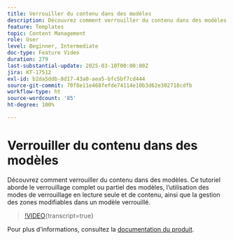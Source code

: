 ```yaml
---
title: Verrouiller du contenu dans des modèles
description: Découvrez comment verrouiller du contenu dans des modèles dans Adobe Journey Optimizer (AJO). Ce tutoriel aborde le verrouillage complet ou partiel des modèles, l’utilisation des modes de verrouillage en lecture seule et de contenu, ainsi que la gestion des zones modifiables dans un modèle verrouillé.
feature: Templates
topic: Content Management
role: User
level: Beginner, Intermediate
doc-type: Feature Video
duration: 279
last-substantial-update: 2025-03-10T00:00:00Z
jira: KT-17512
exl-id: b2da5ddb-8d17-43a0-aea5-bfc5bf7cd444
source-git-commit: 70f8e11e468fefde74114e10b3d62e302718cdfb
workflow-type: ht
source-wordcount: '85'
ht-degree: 100%

---
```


# Verrouiller du contenu dans des modèles

Découvrez comment verrouiller du contenu dans des modèles. Ce tutoriel aborde le verrouillage complet ou partiel des modèles, l’utilisation des modes de verrouillage en lecture seule et de contenu, ainsi que la gestion des zones modifiables dans un modèle verrouillé.

>[!VIDEO](https://video.tv.adobe.com/v/3451591/?learn=on&enablevpops){transcript=true}

Pour plus d’informations, consultez la [documentation du produit](https://experienceleague.adobe.com/fr/docs/journey-optimizer/using/content-management/content-templates/content-locking).
